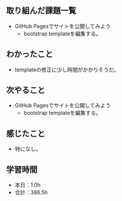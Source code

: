 ## 取り組んだ課題一覧
- GitHub Pagesでサイトを公開してみよう
  - bootstrap templateを編集する。
## わかったこと
- templateの修正に少し時間がかかりそうだ。
## 次やること
- GitHub Pagesでサイトを公開してみよう
  - bootstrap templateを編集する。
## 感じたこと
- 特になし。
## 学習時間
- 本日：1.0h
- 合計：386.5h